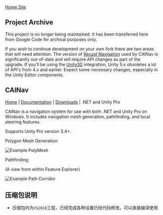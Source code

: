 [Home Site](http://www.critterai.org/)

## Project Archive

This project is no longer being maintained. It has been transferred here from Google Code for archival purposes only.

If you wish to continue development on your own fork there are two areas that will need attention.  The version of [Recast Navigation](https://github.com/memononen/recastnavigation) used by CAINav is significantly out-of-date and will require API changes as part of the upgrade.  If you'll be using the [Unity3D](http://unity3d.com/unity) integration, Unity 5.x obsoletes a lot of API's from 4.x and earlier.  Expect some necessary changes, especially in the Unity Editor components.

## CAINav

[Home](http://www.critterai.org/projects/cainav/) |  [Documentation](http://www.critterai.org/projects/cainav/doc/) | [Downloads](http://www.critterai.org/projects/dowloads-archive.html) | .NET and Unity Pro

CAINav is a navigation system for use with both .NET and Unity Pro on Windows. It includes navigation mesh generation, pathfinding, and local steering features.

Supports Unity Pro version 3.4+.

Polygon Mesh Generation:

![Example PolyMesh](http://www.critterai.org/projects/cainav/doc/media/PolyMesh-Basic.jpg)

Pathfinding:

(A view from within Feature Explorer)

![Example Path Corridor](http://www.critterai.org/projects/cainav/doc/media/Explorer-StraightPath.jpg)

## 压缩包说明

- 压缩包内为`VS2010`工程，已经完成各种设置已经代码修改，可以直接编译使用 











